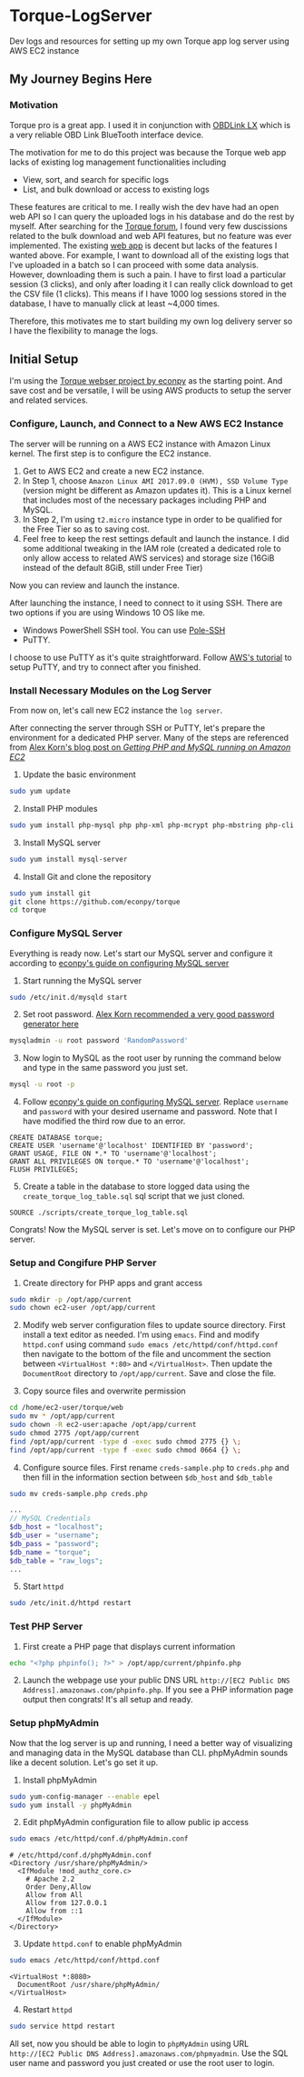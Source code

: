 # Torque-LogServer
Dev logs and resources for setting up my own Torque app log server using AWS EC2 instance

## My Journey Begins Here
### Motivation
Torque pro is a great app. I used it in conjunction with [OBDLink LX](https://www.scantool.net/obdlink-lxbt/) which is a very reliable OBD Link BlueTooth interface device.

The motivation for me to do this project was because the Torque web app lacks of existing log management functionalities including
- View, sort, and search for specific logs
- List, and bulk download or access to existing logs

These features are critical to me. I really wish the dev have had an open web API so I can query the uploaded logs in his database and do the rest by myself. After searching for the [Torque forum](https://torque-bhp.com/forums/), I found very few duscissions related to the bulk download and web API features, but no feature was ever implemented. The existing [web app](https://view.torque-bhp.com) is decent but lacks of the features I wanted above. For example, I want to download all of the existing logs that I've uploaded in a batch so I can proceed with some data analysis. However, downloading them is such a pain. I have to first load a particular session (3 clicks), and only after loading it I can really click download to get the CSV file (1 clicks). This means if I have 1000 log sessions stored in the database, I have to manually click at least ~4,000 times.

Therefore, this motivates me to start building my own log delivery server so I have the flexibility to manage the logs.


## Initial Setup
I'm using the [Torque webser project by econpy](https://github.com/econpy/torque) as the starting point. And save cost and be versatile, I will be using AWS products to setup the server and related services.

### Configure, Launch, and Connect to a New AWS EC2 Instance
The server will be running on a AWS EC2 instance with Amazon Linux kernel. The first step is to configure the EC2 instance.

1. Get to AWS EC2 and create a new EC2 instance.
2. In Step 1, choose ```Amazon Linux AMI 2017.09.0 (HVM), SSD Volume Type``` (version might be different as Amazon updates it). This is a Linux kernel that includes most of the necessary packages including PHP and MySQL.
3. In Step 2, I'm using ```t2.micro``` instance type in order to be qualified for the Free Tier so as to saving cost.
4. Feel free to keep the rest settings default and launch the instance. I did some additional tweaking in the IAM role (created a dedicated role to only allow access to related AWS services) and storage size (16GiB instead of the default 8GiB, still under Free Tier)

Now you can review and launch the instance.

After launching the instance, I need to connect to it using SSH. There are two options if you are using Windows 10 OS like me.
- Windows PowerShell SSH tool. You can use [Pole-SSH](http://www.powershellmagazine.com/2014/07/03/posh-ssh-open-source-ssh-powershell-module/)
- PuTTY.

I choose to use PuTTY as it's quite straightforward. Follow [AWS's tutorial](http://docs.aws.amazon.com/AWSEC2/latest/UserGuide/putty.html) to setup PuTTY, and try to connect after you finished.

### Install Necessary Modules on the Log Server 
From now on, let's call new EC2 instance the ```log server```.

After connecting the server through SSH or PuTTY, let's prepare the environment for a dedicated PHP server. Many of the steps are referenced from [Alex Korn's blog post on _Getting PHP and MySQL running on Amazon EC2_](http://www.alexkorn.com/blog/2011/03/getting-php-mysql-running-amazon-ec2/)

1. Update the basic environment 
```bash
sudo yum update
```
2. Install PHP modules
```bash
sudo yum install php-mysql php php-xml php-mcrypt php-mbstring php-cli mysql httpd
```
3. Install MySQL server
```bash
sudo yum install mysql-server
```
4. Install Git and clone the repository
```bash
sudo yum install git
git clone https://github.com/econpy/torque
cd torque
```

### Configure MySQL Server
Everything is ready now. Let's start our MySQL server and configure it according to [econpy's guide on configuring MySQL server](https://github.com/econpy/torque#configure-mysql)
1. Start running the MySQL server
```bash
sudo /etc/init.d/mysqld start
```
2. Set root password. [Alex Korn recommended a very good password generator here](https://www.grc.com/passwords.htm)
```bash
mysqladmin -u root password 'RandomPassword'
```

3. Now login to MySQL as the root user by running the command below and type in the same password you just set.
```bash
mysql -u root -p
```

4. Follow [econpy's guide on configuring MySQL server](https://github.com/econpy/torque#configure-mysql). Replace ```username``` and ```password``` with your desired username and password. Note that I have modified the third row due to an error.
```mysql
CREATE DATABASE torque;
CREATE USER 'username'@'localhost' IDENTIFIED BY 'password';
GRANT USAGE, FILE ON *.* TO 'username'@'localhost';
GRANT ALL PRIVILEGES ON torque.* TO 'username'@'localhost';
FLUSH PRIVILEGES;
```
5. Create a table in the database to store logged data using the ```create_torque_log_table.sql``` sql script that we just cloned.
  ```mysql
  SOURCE ./scripts/create_torque_log_table.sql
  ```

Congrats! Now the MySQL server is set. Let's move on to configure our PHP server.

### Setup and Congifure PHP Server
1. Create directory for PHP apps and grant access
  ```bash
  sudo mkdir -p /opt/app/current
  sudo chown ec2-user /opt/app/current
  ```
2. Modify web server configuration files to update source directory. First install a text editor as needed. I'm using ```emacs```. Find and modify ```httpd.conf``` using command ```sudo emacs /etc/httpd/conf/httpd.conf``` then navigate to the bottom of the file and uncomment the section between ```<VirtualHost *:80>``` and ```</VirtualHost>```. Then update the ```DocumentRoot``` directory to ```/opt/app/current```. Save and close the file.

3. Copy source files and overwrite permission
  ```bash
  cd /home/ec2-user/torque/web
  sudo mv * /opt/app/current
  sudo chown -R ec2-user:apache /opt/app/current
  sudo chmod 2775 /opt/app/current
  find /opt/app/current -type d -exec sudo chmod 2775 {} \;
  find /opt/app/current -type f -exec sudo chmod 0664 {} \;
  ```

  4. Configure source files. First rename ```creds-sample.php``` to ```creds.php``` and then fill in the information section between ```$db_host``` and ```$db_table``` 
  ```bash
  sudo mv creds-sample.php creds.php
  ```
  ```php
  ...
  // MySQL Credentials
  $db_host = "localhost";
  $db_user = "username";
  $db_pass = "password";
  $db_name = "torque";
  $db_table = "raw_logs";
  ...
  ```
  
5. Start ```httpd```
```bash
sudo /etc/init.d/httpd restart
```

### Test PHP Server
1. First create a PHP page that displays current information
```bash
echo "<?php phpinfo(); ?>" > /opt/app/current/phpinfo.php
```

2. Launch the webpage use your public DNS URL ```http://[EC2 Public DNS Address].amazonaws.com/phpinfo.php```. If you see a PHP information page output then congrats! It's all setup and ready.

### Setup phpMyAdmin
Now that the log server is up and running, I need a better way of visualizing and managing data in the MySQL database than CLI. phpMyAdmin sounds like a decent solution. Let's go set it up.

1. Install phpMyAdmin
```bash
sudo yum-config-manager --enable epel
sudo yum install -y phpMyAdmin
```
2. Edit phpMyAdmin configuration file to allow public ip access
```bash
sudo emacs /etc/httpd/conf.d/phpMyAdmin.conf
```
```
# /etc/httpd/conf.d/phpMyAdmin.conf
<Directory /usr/share/phpMyAdmin/>
  <IfModule !mod_authz_core.c>
    # Apache 2.2
    Order Deny,Allow
    Allow from All
    Allow from 127.0.0.1
    Allow from ::1
  </IfModule>
</Directory>
```

3. Update ```httpd.conf``` to enable phpMyAdmin 
```bash
sudo emacs /etc/httpd/conf/httpd.conf
```
```
<VirtualHost *:8080>
  DocumentRoot /usr/share/phpMyAdmin/
</VirtualHost>
```

4. Restart ```httpd```
  ```bash
  sudo service httpd restart
  ```

All set, now you should be able to login to ```phpMyAdmin``` using URL ```http://[EC2 Public DNS Address].amazonaws.com/phpmyadmin```. Use the SQL user name and password you just created or use the root user to login.
